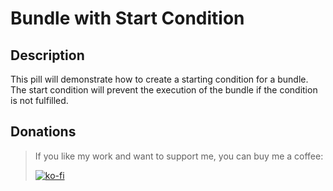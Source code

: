 # Bundle with Start Condition

## Description

This pill will demonstrate how to create a starting condition for a bundle. The start condition will prevent the execution of the bundle if the condition is not fulfilled.

## Donations

> If you like my work and want to support me, you can buy me a coffee:
>
> [![ko-fi](https://www.ko-fi.com/img/githubbutton_sm.svg)](https://ko-fi.com/Y8Y62EZ8H)

